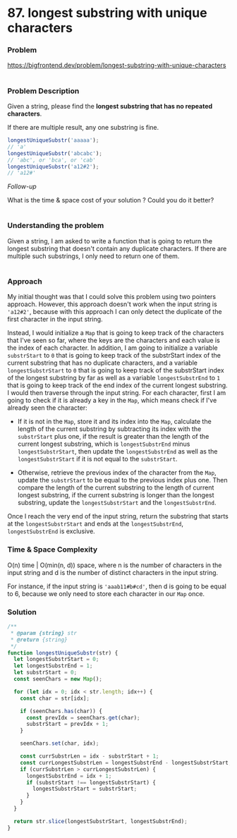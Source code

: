 # 87. longest substring with unique characters

### Problem

https://bigfrontend.dev/problem/longest-substring-with-unique-characters

#

### Problem Description

Given a string, please find the **longest substring that has no repeated characters**.

If there are multiple result, any one substring is fine.

```js
longestUniqueSubstr('aaaaa');
// 'a'
longestUniqueSubstr('abcabc');
// 'abc', or 'bca', or 'cab'
longestUniqueSubstr('a12#2');
// 'a12#'
```

_Follow-up_

What is the time & space cost of your solution ? Could you do it better?

#

### Understanding the problem

Given a string, I am asked to write a function that is going to return the longest substring that doesn't contain any duplicate characters. If there are multiple such substrings, I only need to return one of them.

#

### Approach

My initial thought was that I could solve this problem using two pointers approach. However, this approach doesn't work when the input string is `'a12#2'`, because with this approach I can only detect the duplicate of the first character in the input string.

Instead, I would initialize a `Map` that is going to keep track of the characters that I've seen so far, where the keys are the characters and each value is the index of each character. In addition, I am going to initialize a variable `substrStart` to `0` that is going to keep track of the substrStart index of the current substring that has no duplicate characters, and a variable `longestSubstrStart` to `0` that is going to keep track of the substrStart index of the longest substring by far as well as a variable `longestSubstrEnd` to `1` that is going to keep track of the end index of the current longest substring. I would then traverse through the input string. For each character, first I am going to check if it is already a key in the `Map`, which means check if I've already seen the character:

- If it is not in the `Map`, store it and its index into the `Map`, calculate the length of the current substring by subtracting its index with the `substrStart` plus one, if the result is greater than the length of the current longest substring, which is `longestSubstrEnd` minus `longestSubstrStart`, then update the `longestSubstrEnd` as well as the `longestSubstrStart` if it is not equal to the `substrStart`.

- Otherwise, retrieve the previous index of the character from the `Map`, update the `substrStart` to be equal to the previous index plus one. Then compare the length of the current substring to the length of current longest substring, if the current substring is longer than the longest substring, update the `longestSubstrStart` and the `longestSubstrEnd`.

Once I reach the very end of the input string, return the substring that starts at the `longestSubstrStart` and ends at the `longestSubstrEnd`, `longestSubstrEnd` is exclusive.

### Time & Space Complexity

O(n) time | O(min(n, d)) space, where n is the number of characters in the input string and d is the number of distinct characters in the input string.

For instance, if the input string is `'aaab11#b#cd'`, then d is going to be equal to 6, because we only need to store each character in our `Map` once.

### Solution

```js
/**
 * @param {string} str
 * @return {string}
 */
function longestUniqueSubstr(str) {
  let longestSubstrStart = 0;
  let longestSubstrEnd = 1;
  let substrStart = 0;
  const seenChars = new Map();

  for (let idx = 0; idx < str.length; idx++) {
    const char = str[idx];

    if (seenChars.has(char)) {
      const prevIdx = seenChars.get(char);
      substrStart = prevIdx + 1;
    }

    seenChars.set(char, idx);

    const currSubstrLen = idx - substrStart + 1;
    const currLongestSubstrLen = longestSubstrEnd - longestSubstrStart;
    if (currSubstrLen > currLongestSubstrLen) {
      longestSubstrEnd = idx + 1;
      if (substrStart !== longestSubstrStart) {
        longestSubstrStart = substrStart;
      }
    }
  }

  return str.slice(longestSubstrStart, longestSubstrEnd);
}
```
